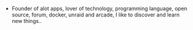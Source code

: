 - Founder of alot apps, lover of technology, programming language, open source, forum, docker, unraid and arcade, I like to discover and learn new things..
  <br>

































































































































































































































































































































































































































































































































































































